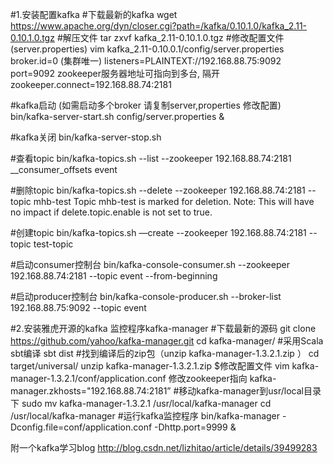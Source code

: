 #1.安装配置kafka
#下载最新的kafka
wget https://www.apache.org/dyn/closer.cgi?path=/kafka/0.10.1.0/kafka_2.11-0.10.1.0.tgz
#解压文件
tar zxvf kafka_2.11-0.10.1.0.tgz
#修改配置文件(server.properties)
vim kafka_2.11-0.10.0.1/config/server.properties
broker.id=0 (集群唯一)
listeners=PLAINTEXT://192.168.88.75:9092
port=9092 
zookeeper服务器地址可指向到多台, 隔开
zookeeper.connect=192.168.88.74:2181

#kafka启动 (如需启动多个broker 请复制server,properties 修改配置)
bin/kafka-server-start.sh config/server.properties &

#kafka关闭
bin/kafka-server-stop.sh 

#查看topic
bin/kafka-topics.sh --list --zookeeper 192.168.88.74:2181
__consumer_offsets
event

#删除topic
bin/kafka-topics.sh --delete --zookeeper 192.168.88.74:2181 --topic mhb-test
Topic mhb-test is marked for deletion.
Note: This will have no impact if delete.topic.enable is not set to true.

#创建topic
bin/kafka-topics.sh —create --zookeeper 192.168.88.74:2181 --topic test-topic

#启动consumer控制台
bin/kafka-console-consumer.sh --zookeeper 192.168.88.74:2181 --topic event --from-beginning

#启动producer控制台
bin/kafka-console-producer.sh --broker-list 192.168.88.75:9092 --topic event

#2.安装雅虎开源的kafka 监控程序kafka-manager
#下载最新的源码
git clone https://github.com/yahoo/kafka-manager.git
cd kafka-manager/
#采用Scala sbt编译
sbt dist
#找到编译后的zip包（unzip kafka-manager-1.3.2.1.zip ）
cd target/universal/
unzip kafka-manager-1.3.2.1.zip 
$修改配置文件
vim kafka-manager-1.3.2.1/conf/application.conf 
修改zookeeper指向
kafka-manager.zkhosts="192.168.88.74:2181”
#移动kafka-manager到usr/local目录下
sudo mv kafka-manager-1.3.2.1 /usr/local/kafka-manager
cd /usr/local/kafka-manager
#运行kafka监控程序
bin/kafka-manager -Dconfig.file=conf/application.conf -Dhttp.port=9999 &



附一个kafka学习blog
http://blog.csdn.net/lizhitao/article/details/39499283
